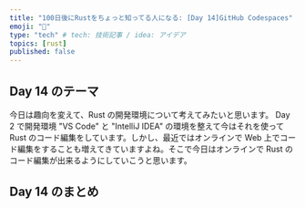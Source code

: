 ```yaml
---
title: "100日後にRustをちょっと知ってる人になる: [Day 14]GitHub Codespaces"
emoji: "🦀"
type: "tech" # tech: 技術記事 / idea: アイデア
topics: [rust]
published: false
---
```

## Day 14 のテーマ

今日は趣向を変えて、Rust の開発環境について考えてみたいと思います。
Day 2 で開発環境 "VS Code" と "IntelliJ IDEA" の環境を整えて今はそれを使って Rust のコード編集をしています。しかし、最近ではオンラインで Web 上でコード編集をすることも増えてきていますよね。そこで今日はオンラインで Rust のコード編集が出来るようにしていこうと思います。

## Day 14 のまとめ
